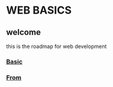 # WEB BASICS
## welcome
this is the roadmap for web development
### [Basic](../../tree/1-basic-html)
### [From](../../tree/2-from-table-html)
